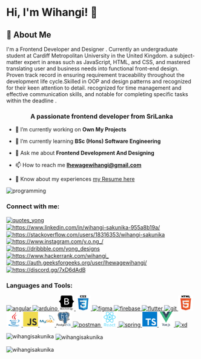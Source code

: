
# Hi, I'm Wihangi! 👋
## 🚀 About Me
I'm a Frontend Developer and Designer . Currently an undergraduate student at Cardiff Metropolitan University in the United Kingdom. a subject-matter expert in areas such as JavaScript, HTML, and CSS, and mastered translating user and business needs into functional front-end design. Proven track record in ensuring requirement traceability throughout the development life cycle.Skilled in OOP and design patterns and recognized for their keen attention to detail. recognized for time management and effective communication skills, and notable for completing specific tasks within the deadline .

<h3 align="center">A passionate frontend developer from SriLanka</h3>

- 🔭 I’m currently working on **Own My Projects**

- 🌱 I’m currently learning **BSc (Hons) Software Engineering**

- 💬 Ask me about **Frontend Development And Designing**

- 📫 How to reach me **lhewagewihangi@gmail.com**

- 📄 Know about my experiences [my Resume here](https://drive.google.com/file/d/1ZQEwSB_e4mfyZgZbpu1rDOCEssHq9MPi/view?usp=share_link)


![programming](https://user-images.githubusercontent.com/87114249/215016088-08618ed2-eea2-4e26-860a-fd017776d2ef.gif)


<h3 align="left">Connect with me:</h3>
<p align="left">
<a href="https://twitter.com/quotes_yong" target="blank"><img align="center" src="https://raw.githubusercontent.com/rahuldkjain/github-profile-readme-generator/master/src/images/icons/Social/twitter.svg" alt="quotes_yong" height="30" width="40" /></a>   
<a href="https://linkedin.com/in/https://www.linkedin.com/in/wihangi-sakunika-955a8b19a/" target="blank"><img align="center" src="https://raw.githubusercontent.com/rahuldkjain/github-profile-readme-generator/master/src/images/icons/Social/linked-in-alt.svg" alt="https://www.linkedin.com/in/wihangi-sakunika-955a8b19a/" height="30" width="40" /></a>
<a href="https://stackoverflow.com/users/https://stackoverflow.com/users/18316353/wihangi-sakunika" target="blank"><img align="center" src="https://raw.githubusercontent.com/rahuldkjain/github-profile-readme-generator/master/src/images/icons/Social/stack-overflow.svg" alt="https://stackoverflow.com/users/18316353/wihangi-sakunika" height="30" width="40" /></a>
<a href="https://instagram.com/https://www.instagram.com/y.o.ng_/" target="blank"><img align="center" src="https://raw.githubusercontent.com/rahuldkjain/github-profile-readme-generator/master/src/images/icons/Social/instagram.svg" alt="https://www.instagram.com/y.o.ng_/" height="30" width="40" /></a>
<a href="https://dribbble.com/https://dribbble.com/yong_designs" target="blank"><img align="center" src="https://raw.githubusercontent.com/rahuldkjain/github-profile-readme-generator/master/src/images/icons/Social/dribbble.svg" alt="https://dribbble.com/yong_designs" height="30" width="40" /></a>
<a href="https://www.hackerrank.com/https://www.hackerrank.com/wihangi_" target="blank"><img align="center" src="https://raw.githubusercontent.com/rahuldkjain/github-profile-readme-generator/master/src/images/icons/Social/hackerrank.svg" alt="https://www.hackerrank.com/wihangi_" height="30" width="40" /></a>
<a href="https://auth.geeksforgeeks.org/user/https://auth.geeksforgeeks.org/user/lhewagewihangi/" target="blank"><img align="center" src="https://raw.githubusercontent.com/rahuldkjain/github-profile-readme-generator/master/src/images/icons/Social/geeks-for-geeks.svg" alt="https://auth.geeksforgeeks.org/user/lhewagewihangi/" height="30" width="40" /></a>
<a href="https://discord.gg/https://discord.gg/7xD6dAdB" target="blank"><img align="center" src="https://raw.githubusercontent.com/rahuldkjain/github-profile-readme-generator/master/src/images/icons/Social/discord.svg" alt="https://discord.gg/7xD6dAdB" height="30" width="40" /></a>
</p>

<h3 align="left">Languages and Tools:</h3>
<p align="left"> <a href="https://angular.io" target="_blank" rel="noreferrer"> <img src="https://angular.io/assets/images/logos/angular/angular.svg" alt="angular" width="40" height="40"/> </a> <a href="https://www.arduino.cc/" target="_blank" rel="noreferrer"> <img src="https://cdn.worldvectorlogo.com/logos/arduino-1.svg" alt="arduino" width="40" height="40"/> </a> <a href="https://getbootstrap.com" target="_blank" rel="noreferrer"> <img src="https://raw.githubusercontent.com/devicons/devicon/master/icons/bootstrap/bootstrap-plain-wordmark.svg" alt="bootstrap" width="40" height="40"/> </a> <a href="https://www.w3schools.com/css/" target="_blank" rel="noreferrer"> <img src="https://raw.githubusercontent.com/devicons/devicon/master/icons/css3/css3-original-wordmark.svg" alt="css3" width="40" height="40"/> </a> <a href="https://www.figma.com/" target="_blank" rel="noreferrer"> <img src="https://www.vectorlogo.zone/logos/figma/figma-icon.svg" alt="figma" width="40" height="40"/> </a> <a href="https://firebase.google.com/" target="_blank" rel="noreferrer"> <img src="https://www.vectorlogo.zone/logos/firebase/firebase-icon.svg" alt="firebase" width="40" height="40"/> </a> <a href="https://flutter.dev" target="_blank" rel="noreferrer"> <img src="https://www.vectorlogo.zone/logos/flutterio/flutterio-icon.svg" alt="flutter" width="40" height="40"/> </a> <a href="https://git-scm.com/" target="_blank" rel="noreferrer"> <img src="https://www.vectorlogo.zone/logos/git-scm/git-scm-icon.svg" alt="git" width="40" height="40"/> </a> <a href="https://www.w3.org/html/" target="_blank" rel="noreferrer"> <img src="https://raw.githubusercontent.com/devicons/devicon/master/icons/html5/html5-original-wordmark.svg" alt="html5" width="40" height="40"/> </a> <a href="https://www.java.com" target="_blank" rel="noreferrer"> <img src="https://raw.githubusercontent.com/devicons/devicon/master/icons/java/java-original.svg" alt="java" width="40" height="40"/> </a> <a href="https://developer.mozilla.org/en-US/docs/Web/JavaScript" target="_blank" rel="noreferrer"> <img src="https://raw.githubusercontent.com/devicons/devicon/master/icons/javascript/javascript-original.svg" alt="javascript" width="40" height="40"/> </a> <a href="https://www.mysql.com/" target="_blank" rel="noreferrer"> <img src="https://raw.githubusercontent.com/devicons/devicon/master/icons/mysql/mysql-original-wordmark.svg" alt="mysql" width="40" height="40"/> </a> <a href="https://www.postgresql.org" target="_blank" rel="noreferrer"> <img src="https://raw.githubusercontent.com/devicons/devicon/master/icons/postgresql/postgresql-original-wordmark.svg" alt="postgresql" width="40" height="40"/> </a> <a href="https://postman.com" target="_blank" rel="noreferrer"> <img src="https://www.vectorlogo.zone/logos/getpostman/getpostman-icon.svg" alt="postman" width="40" height="40"/> </a> <a href="https://reactjs.org/" target="_blank" rel="noreferrer"> <img src="https://raw.githubusercontent.com/devicons/devicon/master/icons/react/react-original-wordmark.svg" alt="react" width="40" height="40"/> </a> <a href="https://spring.io/" target="_blank" rel="noreferrer"> <img src="https://www.vectorlogo.zone/logos/springio/springio-icon.svg" alt="spring" width="40" height="40"/> </a> <a href="https://www.typescriptlang.org/" target="_blank" rel="noreferrer"> <img src="https://raw.githubusercontent.com/devicons/devicon/master/icons/typescript/typescript-original.svg" alt="typescript" width="40" height="40"/> </a> <a href="https://vuejs.org/" target="_blank" rel="noreferrer"> <img src="https://raw.githubusercontent.com/devicons/devicon/master/icons/vuejs/vuejs-original-wordmark.svg" alt="vuejs" width="40" height="40"/> </a> <a href="https://www.adobe.com/products/xd.html" target="_blank" rel="noreferrer"> <img src="https://cdn.worldvectorlogo.com/logos/adobe-xd.svg" alt="xd" width="40" height="40"/> </a> </p>

<p><img align="left" src="https://github-readme-stats.vercel.app/api/top-langs?username=wihangisakunika&show_icons=true&locale=en&layout=compact" alt="wihangisakunika" /></p>

<p>&nbsp;<img align="center" src="https://github-readme-stats.vercel.app/api?username=wihangisakunika&show_icons=true&locale=en" alt="wihangisakunika" /></p>

<p><img align="center" src="https://github-readme-streak-stats.herokuapp.com/?user=wihangisakunika&" alt="wihangisakunika" /></p>

